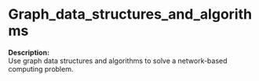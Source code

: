 # Graph_data_structures_and_algorithms
<b>Description:</b> <br> Use graph data structures and algorithms to solve a network-based computing problem.
